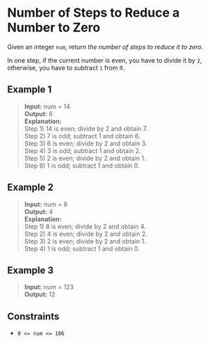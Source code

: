 # Number of Steps to Reduce a Number to Zero

Given an integer `num`, return *the number of steps to reduce it to zero*.

In one step, if the current number is even, you have to divide it by `2`, otherwise, you have to subtract `1` from it.

## Example 1

> **Input:** num = 14\
> **Output:** 6\
> **Explanation:**\
> Step 1) 14 is even; divide by 2 and obtain 7.\
> Step 2) 7 is odd; subtract 1 and obtain 6.\
> Step 3) 6 is even; divide by 2 and obtain 3.\
> Step 4) 3 is odd; subtract 1 and obtain 2.\
> Step 5) 2 is even; divide by 2 and obtain 1.\
> Step 6) 1 is odd; subtract 1 and obtain 0.

## Example 2

> **Input:** num = 8\
> **Output:** 4\
> **Explanation:**\
> Step 1) 8 is even; divide by 2 and obtain 4.\
> Step 2) 4 is even; divide by 2 and obtain 2.\
> Step 3) 2 is even; divide by 2 and obtain 1.\
> Step 4) 1 is odd; subtract 1 and obtain 0.

## Example 3

> **Input:** num = 123\
> **Output:** 12

## Constraints

- `0 <= num <= 106`
